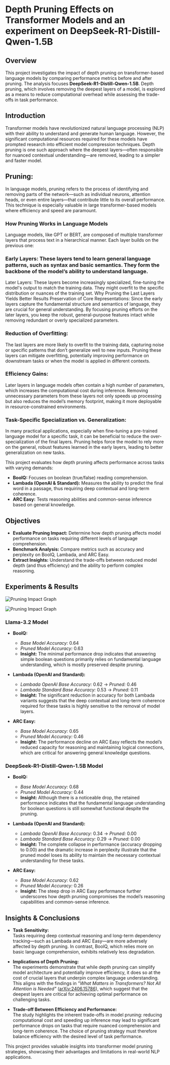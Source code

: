 # Depth Pruning Effects on Transformer Models and an experiment on DeepSeek-R1-Distill-Qwen-1.5B

## Overview
This project investigates the impact of depth pruning on transformer-based language models by comparing performance metrics before and after pruning. The analysis focuses **DeepSeek-R1-Distill-Qwen-1.5B**. Depth pruning, which involves removing the deepest layers of a model, is explored as a means to reduce computational overhead while assessing the trade-offs in task performance.

## Introduction
Transformer models have revolutionized natural language processing (NLP) with their ability to understand and generate human language. However, the significant computational resources required for these models have prompted research into efficient model compression techniques. Depth pruning is one such approach where the deepest layers—often responsible for nuanced contextual understanding—are removed, leading to a simpler and faster model.

## Pruning:
In language models, pruning refers to the process of identifying and removing parts of the network—such as individual neurons, attention heads, or even entire layers—that contribute little to its overall performance. This technique is especially valuable in large transformer-based models where efficiency and speed are paramount.

### How Pruning Works in Language Models
Language models, like GPT or BERT, are composed of multiple transformer layers that process text in a hierarchical manner. Each layer builds on the previous one:

### Early Layers: These layers tend to learn general language patterns, such as syntax and basic semantics. They form the backbone of the model’s ability to understand language.
Later Layers: These layers become increasingly specialized, fine-tuning the model's output to match the training data. They might overfit to the specific distribution or nuances of the training set.
Why Pruning the Last Layers Yields Better Results
Preservation of Core Representations:
Since the early layers capture the fundamental structure and semantics of language, they are crucial for general understanding. By focusing pruning efforts on the later layers, you keep the robust, general-purpose features intact while removing redundant or overly specialized parameters.

### Reduction of Overfitting:
The last layers are more likely to overfit to the training data, capturing noise or specific patterns that don’t generalize well to new inputs. Pruning these layers can mitigate overfitting, potentially improving performance on downstream tasks or when the model is applied in different contexts.

### Efficiency Gains:
Later layers in language models often contain a high number of parameters, which increases the computational cost during inference. Removing unnecessary parameters from these layers not only speeds up processing but also reduces the model’s memory footprint, making it more deployable in resource-constrained environments.

### Task-Specific Specialization vs. Generalization:
In many practical applications, especially when fine-tuning a pre-trained language model for a specific task, it can be beneficial to reduce the over-specialization of the final layers. Pruning helps force the model to rely more on the general, robust features learned in the early layers, leading to better generalization on new tasks.

This project evaluates how depth pruning affects performance across tasks with varying demands:
- **BoolQ:** Focuses on boolean (true/false) reading comprehension.
- **Lambada (OpenAI & Standard):** Measures the ability to predict the final word in a passage, thus requiring deep contextual and long-term coherence.
- **ARC Easy:** Tests reasoning abilities and common-sense inference based on general knowledge.

## Objectives
- **Evaluate Pruning Impact:** Determine how depth pruning affects model performance on tasks requiring different levels of language comprehension.
- **Benchmark Analysis:** Compare metrics such as accuracy and perplexity on BoolQ, Lambada, and ARC Easy.
- **Extract Insights:** Understand the trade-offs between reduced model depth (and thus efficiency) and the ability to perform complex reasoning.

## Experiments & Results
![Pruning Impact Graph](https://github.com/PranayS676/-DeepSeek-R1-Distill-Qwen-1.5B-PRUNING_Depth_Last_Layers/blob/main/graph1.png)



![Pruning Impact Graph](https://github.com/PranayS676/-DeepSeek-R1-Distill-Qwen-1.5B-PRUNING_Depth_Last_Layers/blob/main/graph2.png)

### Llama-3.2 Model
- **BoolQ:**
  - *Base Model Accuracy:* 0.64  
  - *Pruned Model Accuracy:* 0.63  
  - **Insight:** The minimal performance drop indicates that answering simple boolean questions primarily relies on fundamental language understanding, which is mostly preserved despite pruning.

- **Lambada (OpenAI and Standard):**
  - *Lambada OpenAI Base Accuracy:* 0.62 → *Pruned:* 0.46  
  - *Lambada Standard Base Accuracy:* 0.53 → *Pruned:* 0.11  
  - **Insight:** The significant reduction in accuracy for both Lambada variants suggests that the deep contextual and long-term coherence required for these tasks is highly sensitive to the removal of model layers.

- **ARC Easy:**
  - *Base Model Accuracy:* 0.65  
  - *Pruned Model Accuracy:* 0.46  
  - **Insight:** The performance decline on ARC Easy reflects the model’s reduced capacity for reasoning and maintaining logical connections, which are critical for answering general knowledge questions.

### DeepSeek-R1-Distill-Qwen-1.5B Model
- **BoolQ:**
  - *Base Model Accuracy:* 0.68  
  - *Pruned Model Accuracy:* 0.44  
  - **Insight:** Although there is a noticeable drop, the retained performance indicates that the fundamental language understanding for boolean questions is still somewhat functional despite the pruning.

- **Lambada (OpenAI and Standard):**
  - *Lambada OpenAI Base Accuracy:* 0.34 → *Pruned:* 0.00  
  - *Lambada Standard Base Accuracy:* 0.29 → *Pruned:* 0.00  
  - **Insight:** The complete collapse in performance (accuracy dropping to 0.00) and the dramatic increase in perplexity illustrate that the pruned model loses its ability to maintain the necessary contextual understanding for these tasks.

- **ARC Easy:**
  - *Base Model Accuracy:* 0.62  
  - *Pruned Model Accuracy:* 0.26  
  - **Insight:** The steep drop in ARC Easy performance further underscores how depth pruning compromises the model’s reasoning capabilities and common-sense inference.

## Insights & Conclusions
- **Task Sensitivity:**  
  Tasks requiring deep contextual reasoning and long-term dependency tracking—such as Lambada and ARC Easy—are more adversely affected by depth pruning. In contrast, BoolQ, which relies more on basic language comprehension, exhibits relatively less degradation.

- **Implications of Depth Pruning:**  
  The experiments demonstrate that while depth pruning can simplify model architecture and potentially improve efficiency, it does so at the cost of crucial layers that underpin complex language understanding. This aligns with the findings in *"What Matters in Transformers? Not All Attention is Needed"* ([arXiv:2406.15786](https://arxiv.org/abs/2406.15786)), which suggest that the deepest layers are critical for achieving optimal performance on challenging tasks.

- **Trade-off Between Efficiency and Performance:**  
  The study highlights the inherent trade-offs in model pruning: reducing computational cost and speeding up inference may lead to significant performance drops on tasks that require nuanced comprehension and long-term coherence. The choice of pruning strategy must therefore balance efficiency with the desired level of task performance.

This project provides valuable insights into transformer model pruning strategies, showcasing their advantages and limitations in real-world NLP applications.


